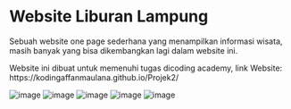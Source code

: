 <h1>Website Liburan Lampung </h1>
<p>Sebuah website one page sederhana yang menampilkan informasi wisata, masih banyak yang bisa dikembangkan lagi dalam website ini.</p>
<p>Website ini dibuat untuk memenuhi tugas dicoding academy, link Website: https://kodingaffanmaulana.github.io/Projek2/</p>

![image](https://user-images.githubusercontent.com/103922527/178905687-f3941288-b616-4831-937d-659fee133877.png)
![image](https://user-images.githubusercontent.com/103922527/178906363-acaac312-0965-42b8-8cb3-4293c7b0c953.png)
![image](https://user-images.githubusercontent.com/103922527/178906390-e5aae00e-880f-4d5f-af89-6cd92632bf15.png)
![image](https://user-images.githubusercontent.com/103922527/178906432-1ce0dc32-433c-40da-aa18-8d1f916ca21f.png)
![image](https://user-images.githubusercontent.com/103922527/178906458-2c00dd38-978f-467b-b3a6-2d8ff35a6a18.png)
